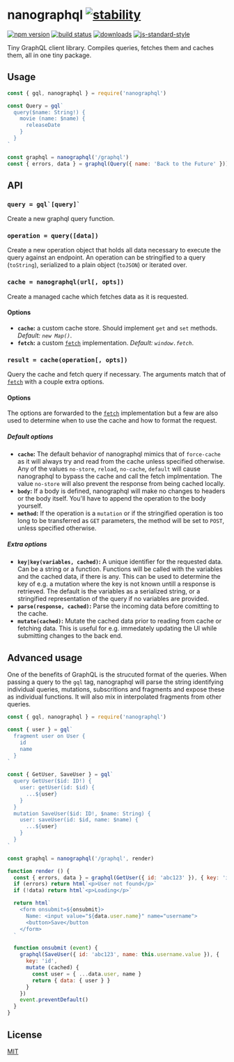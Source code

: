 # nanographql [![stability][0]][1]
[![npm version][2]][3] [![build status][4]][5]
[![downloads][8]][9] [![js-standard-style][10]][11]

Tiny GraphQL client library. Compiles queries, fetches them and caches them, all
in one tiny package.

## Usage
```js
const { gql, nanographql } = require('nanographql')

const Query = gql`
  query($name: String!) {
    movie (name: $name) {
      releaseDate
    }
  }
`

const graphql = nanographql('/graphql')
const { errors, data } = graphql(Query({ name: 'Back to the Future' }))

```

## API
### ``query = gql`[query]` ``
Create a new graphql query function.

### `operation = query([data])`
Create a new operation object that holds all data necessary to execute the query
against an endpoint. An operation can be stringified to a query (`toString`),
serialized to a plain object (`toJSON`) or iterated over.

### `cache = nanographql(url[, opts])`
Create a managed cache which fetches data as it is requested.

#### Options
- **`cache`:** a custom cache store. Should implement `get` and `set` methods.
  *Default: `new Map()`*.
- **`fetch`:** a custom [`fetch`]([12]) implementation.
  *Default: `window.fetch`*.

### `result = cache(operation[, opts])`
Query the cache and fetch query if necessary. The arguments match that of
[`fetch`]([12]) with a couple extra options.

#### Options
The options are forwarded to the [`fetch`]([12]) implementation but a few are
also used to determine when to use the cache and how to format the request.

##### Default options
- **`cache`:** The default behavior of nanographql mimics that of `force-cache`
  as it will always try and read from the cache unless specified otherwise. Any
  of the values `no-store`, `reload`, `no-cache`, `default` will cause
  nanographql to bypass the cache and call the fetch implmentation. The value
  `no-store` will also prevent the response from being cached locally.
- **`body`:** If a body is defined, nanographql will make no changes to headers
  or the body itself. You'll have to append the operation to the body yourself.
- **`method`:** If the operation is a `mutation` or if the stringified
  operation is too long to be transferred as `GET` parameters, the method will
  be set to `POST`, unless specified otherwise.

##### Extra options
- **`key|key(variables, cached)`:** A unique identifier for the requested data.
  Can be a string or a function. Functions will be called with the variables and
  the cached data, if there is any. This can be used to determine the key of
  e.g. a mutation where the key is not known untill a response is retrieved. The
  default is the variables as a serialized string, or a stringified
  representation of the query if no variables are provided.
- **`parse(response, cached)`:** Parse the incoming data before comitting to the
  cache.
- **`mutate(cached)`:** Mutate the cached data prior to reading from cache or
  fetching data. This is useful for e.g. immedately updating the UI while
  submitting changes to the back end.

## Advanced usage
One of the benefits of GraphQL is the strucuted format of the queries. When
passing a query to the `gql` tag, nanographql will parse the string identifying
individual queries, mutations, subscritions and fragments and expose these as
individual functions. It will also mix in interpolated fragments from other
queries.

```js
const { gql, nanographql } = require('nanographql')

const { user } = gql`
  fragment user on User {
    id
    name
  }
`

const { GetUser, SaveUser } = gql`
  query GetUser($id: ID!) {
    user: getUser(id: $id) {
      ...${user}
    }
  }
  mutation SaveUser($id: ID!, $name: String) {
    user: saveUser(id: $id, name: $name) {
      ...${user}
    }
  }
`

const graphql = nanographql('/graphql', render)

function render () {
  const { errors, data } = graphql(GetUser({ id: 'abc123' }), { key: 'id' })
  if (errors) return html`<p>User not found</p>`
  if (!data) return html`<p>Loading</p>`

  return html`
    <form onsubmit=${onsubmit}>
      Name: <input value="${data.user.name}" name="username">
      <button>Save</button
    </form>
  `

  function onsubmit (event) {
    graphql(SaveUser({ id: 'abc123', name: this.username.value }), {
      key: 'id',
      mutate (cached) {
        const user = { ...data.user, name }
        return { data: { user } }
      }
    })
    event.preventDefault()
  }
}
```


## License
[MIT](https://tldrlegal.com/license/mit-license)

[0]: https://img.shields.io/badge/stability-stable-brightgreen.svg?style=flat-square
[1]: https://nodejs.org/api/documentation.html#documentation_stability_index
[2]: https://img.shields.io/npm/v/nanographql.svg?style=flat-square
[3]: https://npmjs.org/package/nanographql
[4]: https://img.shields.io/travis/yoshuawuyts/nanographql/master.svg?style=flat-square
[5]: https://travis-ci.org/yoshuawuyts/nanographql
[6]: https://img.shields.io/codecov/c/github/yoshuawuyts/nanographql/master.svg?style=flat-square
[7]: https://codecov.io/github/yoshuawuyts/nanographql
[8]: http://img.shields.io/npm/dm/nanographql.svg?style=flat-square
[9]: https://npmjs.org/package/nanographql
[10]: https://img.shields.io/badge/code%20style-standard-brightgreen.svg?style=flat-square
[11]: https://github.com/feross/standard
[12]: https://developer.mozilla.org/en-US/docs/Web/API/WindowOrWorkerGlobalScope/fetch#Parameters
